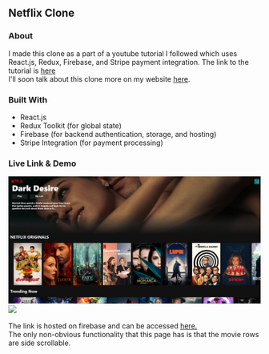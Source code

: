 ## Netflix Clone

### About
I made this clone as a part of a youtube tutorial I followed which uses React.js, Redux, Firebase, and Stripe payment integration. The link to the tutorial is [here](https://www.youtube.com/watch?v=1TCw9wO1neA) <br>
I'll soon talk about this clone more on my website [here](http://brysonoar.com/).

### Built With
* React.js
* Redux Toolkit (for global state)
* Firebase (for backend authentication, storage, and hosting)
* Stripe Integration (for payment processing)

### Live Link & Demo
![](images/homepage.png)
![](images/NetflixClone.gif)

The link is hosted on firebase and can be accessed [here.](https://netflix-clone-ba12f.web.app/) <br>
The only non-obvious functionality that this page has is that the movie rows are side scrollable. <br>
